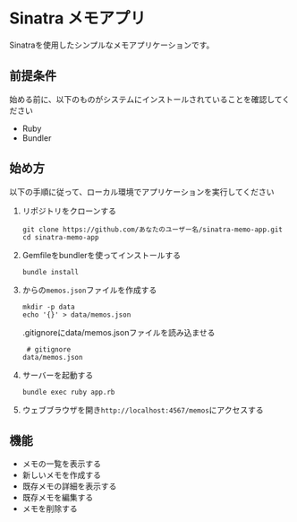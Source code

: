# Sinatra メモアプリ

Sinatraを使用したシンプルなメモアプリケーションです。

## 前提条件

始める前に、以下のものがシステムにインストールされていることを確認してください

- Ruby
- Bundler

## 始め方

以下の手順に従って、ローカル環境でアプリケーションを実行してください

1. リポジトリをクローンする
   ```
   git clone https://github.com/あなたのユーザー名/sinatra-memo-app.git
   cd sinatra-memo-app
   ```

2. Gemfileをbundlerを使ってインストールする
   ```
   bundle install
   ```

3. からの`memos.json`ファイルを作成する
   ```
   mkdir -p data
   echo '{}' > data/memos.json
   ```

   .gitignoreにdata/memos.jsonファイルを読み込ませる
   ```
    # gitignore
   data/memos.json
   ```

4. サーバーを起動する
   ```
   bundle exec ruby app.rb
   ```

5. ウェブブラウザを開き`http://localhost:4567/memos`にアクセスする



## 機能

- メモの一覧を表示する
- 新しいメモを作成する
- 既存メモの詳細を表示する
- 既存メモを編集する
- メモを削除する

